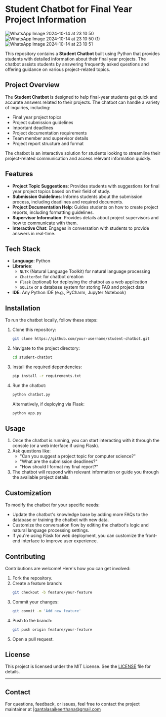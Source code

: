 # Student Chatbot for Final Year Project Information

![WhatsApp Image 2024-10-14 at 23 10 50](https://github.com/user-attachments/assets/503066f8-6175-4fa8-98ce-288fffdb36e7)
![WhatsApp Image 2024-10-14 at 23 10 50 (1)](https://github.com/user-attachments/assets/1f328d74-963c-4cb1-bff2-025662dca175)
![WhatsApp Image 2024-10-14 at 23 10 51](https://github.com/user-attachments/assets/f4d1a6f5-3831-463c-8a83-a7a6a1295ba3)

This repository contains a **Student Chatbot** built using Python that provides students with detailed information about their final year projects. The chatbot assists students by answering frequently asked questions and offering guidance on various project-related topics.

## Project Overview

The **Student Chatbot** is designed to help final-year students get quick and accurate answers related to their projects. The chatbot can handle a variety of inquiries, including:

- Final year project topics
- Project submission guidelines
- Important deadlines
- Project documentation requirements
- Team member and supervisor details
- Project report structure and format

The chatbot is an interactive solution for students looking to streamline their project-related communication and access relevant information quickly.

## Features

- **Project Topic Suggestions**: Provides students with suggestions for final year project topics based on their field of study.
- **Submission Guidelines**: Informs students about the submission process, including deadlines and required documents.
- **Project Documentation Help**: Guides students on how to create project reports, including formatting guidelines.
- **Supervisor Information**: Provides details about project supervisors and how to communicate with them.
- **Interactive Chat**: Engages in conversation with students to provide answers in real-time.

## Tech Stack

- **Language**: Python
- **Libraries**:
  - `NLTK` (Natural Language Toolkit) for natural language processing
  - `ChatterBot` for chatbot creation
  - `Flask` (optional) for deploying the chatbot as a web application
  - `SQLite` or a database system for storing FAQ and project data
- **IDE**: Any Python IDE (e.g., PyCharm, Jupyter Notebook)

## Installation

To run the chatbot locally, follow these steps:

1. Clone this repository:
   ```bash
   git clone https://github.com/your-username/student-chatbot.git
   ```
2. Navigate to the project directory:
   ```bash
   cd student-chatbot
   ```
3. Install the required dependencies:
   ```bash
   pip install -r requirements.txt
   ```
4. Run the chatbot:
   ```bash
   python chatbot.py
   ```

   Alternatively, if deploying via Flask:
   ```bash
   python app.py
   ```

## Usage

1. Once the chatbot is running, you can start interacting with it through the console (or a web interface if using Flask).
2. Ask questions like:
   - "Can you suggest a project topic for computer science?"
   - "What are the submission deadlines?"
   - "How should I format my final report?"
3. The chatbot will respond with relevant information or guide you through the available project details.

## Customization

To modify the chatbot for your specific needs:

- Update the chatbot's knowledge base by adding more FAQs to the database or training the chatbot with new data.
- Customize the conversation flow by editing the chatbot's logic and natural language processing settings.
- If you're using Flask for web deployment, you can customize the front-end interface to improve user experience.

## Contributing

Contributions are welcome! Here's how you can get involved:

1. Fork the repository.
2. Create a feature branch:
   ```bash
   git checkout -b feature/your-feature
   ```
3. Commit your changes:
   ```bash
   git commit -m 'Add new feature'
   ```
4. Push to the branch:
   ```bash
   git push origin feature/your-feature
   ```
5. Open a pull request.

## License

This project is licensed under the MIT License. See the [LICENSE](LICENSE) file for details.

---

## Contact

For questions, feedback, or issues, feel free to contact the project maintainer at [gantalasaikeerthana@gmail.com



